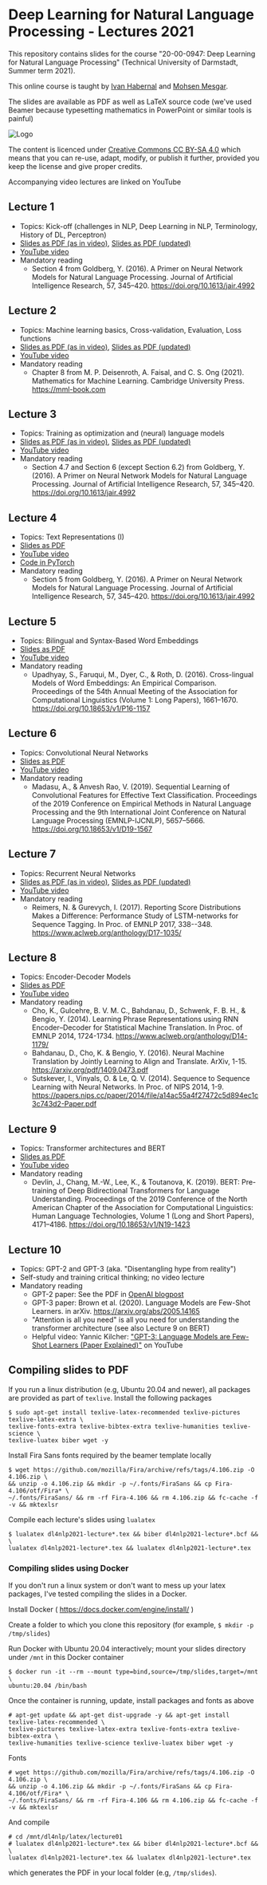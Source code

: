 # Deep Learning for Natural Language Processing - Lectures 2021

This repository contains slides for the course "20-00-0947: Deep Learning for Natural Language Processing" (Technical University of Darmstadt, Summer term 2021). 

This online course is taught by [Ivan Habernal](https://www.trusthlt.org) and [Mohsen Mesgar](https://mohsen-mesgar.io). 

The slides are available as PDF as well as LaTeX source code (we've used Beamer because typesetting mathematics in PowerPoint or similar tools is painful)

![Logo](https://upload.wikimedia.org/wikipedia/commons/thumb/d/d0/CC-BY-SA_icon.svg/88px-CC-BY-SA_icon.svg.png)

The content is licenced under [Creative Commons CC BY-SA 4.0](https://creativecommons.org/licenses/by-sa/4.0/) which means that you can re-use, adapt, modify, or publish it further, provided you keep the license and give proper credits.

Accompanying video lectures are linked on YouTube

## Lecture 1

* Topics: Kick-off (challenges in NLP, Deep Learning in NLP, Terminology, History of DL, Perceptron)
* [Slides as PDF (as in video)](/pdf/dl4nlp2021-lecture01-video.pdf), [Slides as PDF (updated)](/pdf/dl4nlp2021-lecture01-with-fixed-issues.pdf)
* [YouTube video](https://youtu.be/AbmAFprJhJo)
* Mandatory reading
  * Section 4 from Goldberg, Y. (2016). A Primer on Neural Network Models for Natural Language Processing. Journal of Artificial Intelligence Research, 57, 345–420. https://doi.org/10.1613/jair.4992

## Lecture 2

* Topics: Machine learning basics, Cross-validation, Evaluation, Loss functions
* [Slides as PDF (as in video)](/pdf/dl4nlp2021-lecture02-video.pdf), [Slides as PDF (updated)](/pdf/dl4nlp2021-lecture02-with-fixed-issues.pdf)
* [YouTube video](https://youtu.be/ncoMF4zURSw)
* Mandatory reading
  * Chapter 8 from M. P. Deisenroth, A. Faisal, and C. S. Ong (2021). Mathematics for Machine Learning. Cambridge University Press. https://mml-book.com

## Lecture 3

* Topics: Training as optimization and (neural) language models 
* [Slides as PDF (as in video)](/pdf/dl4nlp2021-lecture03-video.pdf), [Slides as PDF (updated)](/pdf/dl4nlp2021-lecture03-with-fixed-issues.pdf)
* [YouTube video](https://youtu.be/m3PeX3lYyBc)
* Mandatory reading
  * Section 4.7 and Section 6 (except Section 6.2) from Goldberg, Y. (2016). A Primer on Neural Network Models for Natural Language Processing. Journal of Artificial Intelligence Research, 57, 345–420. https://doi.org/10.1613/jair.4992

## Lecture 4

* Topics: Text Representations (I)
* [Slides as PDF](/pdf/dl4nlp2021-lecture04-video.pdf)
* [YouTube video](https://youtu.be/PiH7JkKWRck)
* [Code in PyTorch](/code/lecture04/embedding-layer.py)
* Mandatory reading
  * Section 5 from Goldberg, Y. (2016). A Primer on Neural Network Models for Natural Language Processing. Journal of Artificial Intelligence Research, 57, 345–420. https://doi.org/10.1613/jair.4992

## Lecture 5

* Topics: Bilingual and Syntax-Based Word Embeddings
* [Slides as PDF](/pdf/dl4nlp2021-lecture05-video.pdf)
* [YouTube video](https://youtu.be/lnzftxgTAZo)
* Mandatory reading
  * Upadhyay, S., Faruqui, M., Dyer, C., & Roth, D. (2016). Cross-lingual Models of Word Embeddings: An Empirical Comparison. Proceedings of the 54th Annual Meeting of the Association for Computational Linguistics (Volume 1: Long Papers), 1661–1670. https://doi.org/10.18653/v1/P16-1157

## Lecture 6

* Topics: Convolutional Neural Networks
* [Slides as PDF](/pdf/dl4nlp2021-lecture06-video.pdf)
* [YouTube video](https://youtu.be/IaWeB4bFa9g)
* Mandatory reading
  * Madasu, A., & Anvesh Rao, V. (2019). Sequential Learning of Convolutional Features for Effective Text Classification. Proceedings of the 2019 Conference on Empirical Methods in Natural Language Processing and the 9th International Joint Conference on Natural Language Processing (EMNLP-IJCNLP), 5657–5666. https://doi.org/10.18653/v1/D19-1567

## Lecture 7

* Topics: Recurrent Neural Networks
* [Slides as PDF (as in video)](/pdf/dl4nlp2021-lecture07-video.pdf), [Slides as PDF (updated)](/pdf/dl4nlp2021-lecture07-with-fixed-issues.pdf)
* [YouTube video](https://youtu.be/B19kVTS5SZ0)
* Mandatory reading
  * Reimers, N. & Gurevych, I. (2017). Reporting Score Distributions Makes a Difference: Performance Study of LSTM-networks for Sequence Tagging. In Proc. of EMNLP 2017, 338--348. 
  https://www.aclweb.org/anthology/D17-1035/


## Lecture 8

* Topics: Encoder-Decoder Models
* [Slides as PDF](/pdf/dl4nlp2021-lecture08-video.pdf)
* [YouTube video](https://youtu.be/GTEJor3RV3I)
* Mandatory reading
  * Cho, K., Gulcehre, B. V. M. C., Bahdanau, D., Schwenk, F. B. H., & Bengio, Y. (2014). Learning Phrase Representations using RNN Encoder–Decoder for Statistical Machine Translation. In Proc. of EMNLP 2014, 1724-1734. 
  https://www.aclweb.org/anthology/D14-1179/
  * Bahdanau, D., Cho, K. & Bengio, Y. (2016). Neural Machine Translation by Jointly Learning to Align and Translate. ArXiv, 1-15. 
  https://arxiv.org/pdf/1409.0473.pdf
  * Sutskever, I., Vinyals, O. & Le, Q. V. (2014). Sequence to Sequence Learning with Neural Networks. In Proc. of NIPS 2014, 1-9. 
  https://papers.nips.cc/paper/2014/file/a14ac55a4f27472c5d894ec1c3c743d2-Paper.pdf

## Lecture 9

* Topics: Transformer architectures and BERT
* [Slides as PDF](/pdf/dl4nlp2021-lecture09-video.pdf)
* [YouTube video](https://youtu.be/IxJGE74wzvI)
* Mandatory reading
  * Devlin, J., Chang, M.-W., Lee, K., & Toutanova, K. (2019). BERT: Pre-training of Deep Bidirectional Transformers for Language Understanding. Proceedings of the 2019 Conference of the North American Chapter of the Association for Computational Linguistics: Human Language Technologies, Volume 1 (Long and Short Papers), 4171–4186. https://doi.org/10.18653/v1/N19-1423

## Lecture 10

* Topics: GPT-2 and GPT-3 (aka. "Disentangling hype from reality")
* Self-study and training critical thinking; no video lecture
* Mandatory reading
  * GPT-2 paper: See the PDF in [OpenAI blogpost](https://openai.com/blog/better-language-models/)
  * GPT-3 paper: Brown et al. (2020). Language Models are Few-Shot Learners. in arXiv. https://arxiv.org/abs/2005.14165
  * "Attention is all you need" is all you need for understanding the transformer architecture (see also Lecture 9 on BERT)
  * Helpful video: Yannic Kilcher: ["GPT-3: Language Models are Few-Shot Learners (Paper Explained)"](https://www.youtube.com/watch?v=SY5PvZrJhLE) on YouTube

## Compiling slides to PDF

If you run a linux distribution (e.g, Ubuntu 20.04 and newer), all packages are provided as part of `texlive`. Install the following packages

```plain
$ sudo apt-get install texlive-latex-recommended texlive-pictures texlive-latex-extra \
texlive-fonts-extra texlive-bibtex-extra texlive-humanities texlive-science \
texlive-luatex biber wget -y
```

Install Fira Sans fonts required by the beamer template locally

```plain
$ wget https://github.com/mozilla/Fira/archive/refs/tags/4.106.zip -O 4.106.zip \
&& unzip -o 4.106.zip && mkdir -p ~/.fonts/FiraSans && cp Fira-4.106/otf/Fira* \
~/.fonts/FiraSans/ && rm -rf Fira-4.106 && rm 4.106.zip && fc-cache -f -v && mktexlsr
```

Compile each lecture's slides using ``lualatex``

```plain
$ lualatex dl4nlp2021-lecture*.tex && biber dl4nlp2021-lecture*.bcf && \
lualatex dl4nlp2021-lecture*.tex && lualatex dl4nlp2021-lecture*.tex
```

### Compiling slides using Docker

If you don't run a linux system or don't want to mess up your latex packages, I've tested compiling the slides in a Docker.

Install Docker ( https://docs.docker.com/engine/install/ )

Create a folder to which you clone this repository (for example, `$ mkdir -p /tmp/slides`)

Run Docker with Ubuntu 20.04 interactively; mount your slides directory under `/mnt` in this Docker container

```plain
$ docker run -it --rm --mount type=bind,source=/tmp/slides,target=/mnt \
ubuntu:20.04 /bin/bash
```

Once the container is running, update, install packages and fonts as above

```plain
# apt-get update && apt-get dist-upgrade -y && apt-get install texlive-latex-recommended \
texlive-pictures texlive-latex-extra texlive-fonts-extra texlive-bibtex-extra \
texlive-humanities texlive-science texlive-luatex biber wget -y
```

Fonts

```plain
# wget https://github.com/mozilla/Fira/archive/refs/tags/4.106.zip -O 4.106.zip \
&& unzip -o 4.106.zip && mkdir -p ~/.fonts/FiraSans && cp Fira-4.106/otf/Fira* \
~/.fonts/FiraSans/ && rm -rf Fira-4.106 && rm 4.106.zip && fc-cache -f -v && mktexlsr
```

And compile

```plain
# cd /mnt/dl4nlp/latex/lecture01
# lualatex dl4nlp2021-lecture*.tex && biber dl4nlp2021-lecture*.bcf && \
lualatex dl4nlp2021-lecture*.tex && lualatex dl4nlp2021-lecture*.tex
```

which generates the PDF in your local folder (e.g, `/tmp/slides`).
